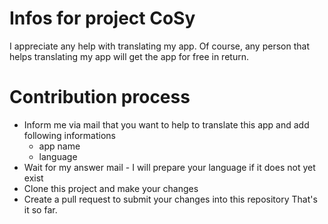 # Infos for project CoSy
I appreciate any help with translating my app. Of course, any person that helps translating my app will get the app for free in return.

# Contribution process
- Inform me via mail that you want to help to translate this app and add following informations
  - app name
  - language
- Wait for my answer mail - I will prepare your language if it does not yet exist
- Clone this project and make your changes
- Create a pull request to submit your changes into this repository
That's it so far.
